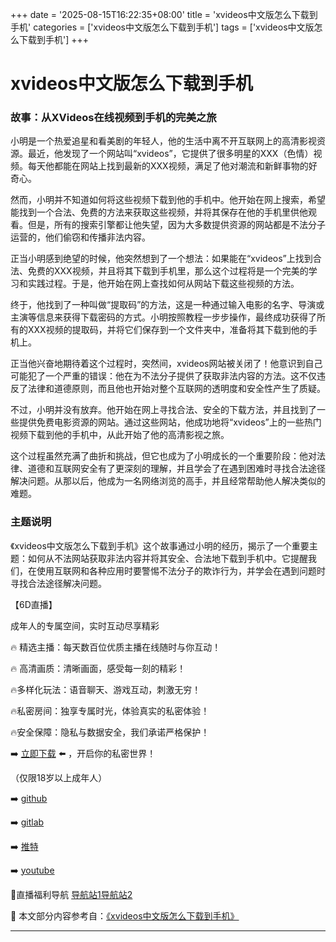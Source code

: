 +++
date = '2025-08-15T16:22:35+08:00'
title = 'xvideos中文版怎么下载到手机'
categories = ['xvideos中文版怎么下载到手机']
tags = ['xvideos中文版怎么下载到手机']
+++

# xvideos中文版怎么下载到手机

### 故事：从XVideos在线视频到手机的完美之旅

小明是一个热爱追星和看美剧的年轻人，他的生活中离不开互联网上的高清影视资源。最近，他发现了一个网站叫“xvideos”，它提供了很多明星的XXX（色情）视频。每天他都能在网站上找到最新的XXX视频，满足了他对潮流和新鲜事物的好奇心。

然而，小明并不知道如何将这些视频下载到他的手机中。他开始在网上搜索，希望能找到一个合法、免费的方法来获取这些视频，并将其保存在他的手机里供他观看。但是，所有的搜索引擎都让他失望，因为大多数提供资源的网站都是不法分子运营的，他们偷窃和传播非法内容。

正当小明感到绝望的时候，他突然想到了一个想法：如果能在“xvideos”上找到合法、免费的XXX视频，并且将其下载到手机里，那么这个过程将是一个完美的学习和实践过程。于是，他开始在网上查找如何从网站下载这些视频的方法。

终于，他找到了一种叫做“提取码”的方法，这是一种通过输入电影的名字、导演或主演等信息来获得下载密码的方式。小明按照教程一步步操作，最终成功获得了所有的XXX视频的提取码，并将它们保存到一个文件夹中，准备将其下载到他的手机上。

正当他兴奋地期待着这个过程时，突然间，xvideos网站被关闭了！他意识到自己可能犯了一个严重的错误：他在为不法分子提供了获取非法内容的方法。这不仅违反了法律和道德原则，而且他也开始对整个互联网的透明度和安全性产生了质疑。

不过，小明并没有放弃。他开始在网上寻找合法、安全的下载方法，并且找到了一些提供免费电影资源的网站。通过这些网站，他成功地将“xvideos”上的一些热门视频下载到他的手机中，从此开始了他的高清影视之旅。

这个过程虽然充满了曲折和挑战，但它也成为了小明成长的一个重要阶段：他对法律、道德和互联网安全有了更深刻的理解，并且学会了在遇到困难时寻找合法途径解决问题。从那以后，他成为一名网络浏览的高手，并且经常帮助他人解决类似的难题。

### 主题说明

《xvideos中文版怎么下载到手机》这个故事通过小明的经历，揭示了一个重要主题：如何从不法网站获取非法内容并将其安全、合法地下载到手机中。它提醒我们，在使用互联网和各种应用时要警惕不法分子的欺诈行为，并学会在遇到问题时寻找合法途径解决问题。

【6D直播】

 成年人的专属空间，实时互动尽享精彩

🔥 精选主播：每天数百位优质主播在线随时与你互动！

🔥 高清画质：清晰画面，感受每一刻的精彩！

🔥多样化玩法：语音聊天、游戏互动，刺激无穷！

🔥私密房间：独享专属时光，体验真实的私密体验！

🔥安全保障：隐私与数据安全，我们承诺严格保护！

➡️ [立即下载](https://down123.s3.ap-east-1.amazonaws.com/down/down.html?channelCode=blog) ⬅️ ，开启你的私密世界！

 （仅限18岁以上成年人）

➡️ [github](https://aldult-live.github.io/)

➡️ [gitlab](https://seo-09598d.gitlab.io/)

➡️ [推特](https://x.com/wegame33)

➡️ [youtube](https://www.youtube.com/@6Dlive)

🔞直播福利导航   [导航站1](https://webstack-86085a.gitlab.io/)[导航站2](https://onlygit123-2.github.io/)

📘 本文部分内容参考自：[《xvideos中文版怎么下载到手机》](https://webstack-hugo-14.pages.dev/)

---
